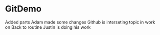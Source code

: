# GitDemo
Added parts
Adam made some changes
Github is interseting topic in work on
Back to routine
Justin is doing his work
